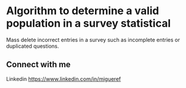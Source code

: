 Algorithm to determine a valid population in a survey statistical
=====================

Mass delete incorrect entries in a survey such as incomplete entries or duplicated questions.

## Connect with me

Linkedin https://www.linkedin.com/in/migueref
